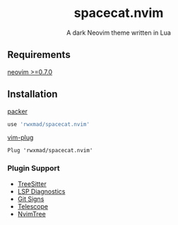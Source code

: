 <div align="center">
<h1>spacecat.nvim</h1>
<p>A dark Neovim theme written in Lua</p>
</div>

## Requirements

[neovim >=0.7.0](https://github.com/neovim/neovim/wiki/Installing-Neovim)

## Installation

[packer](https://github.com/wbthomason/packer.nvim)

```lua
use 'rwxmad/spacecat.nvim'
```

[vim-plug](https://github.com/junegunn/vim-plug)

```vim
Plug 'rwxmad/spacecat.nvim'
```

### Plugin Support

- [TreeSitter](https://github.com/nvim-treesitter/nvim-treesitter)
- [LSP Diagnostics](https://neovim.io/doc/user/lsp.html)
- [Git Signs](https://github.com/lewis6991/gitsigns.nvim)
- [Telescope](https://github.com/nvim-telescope/telescope.nvim)
- [NvimTree](https://github.com/kyazdani42/nvim-tree.lua)
